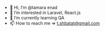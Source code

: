 - 👋 Hi, I’m @tamara enad
- 👀 I’m interested in Laravel, React.js
- 🌱 I’m currently learning QA
- 📫 How to reach me => t.shbatat@gmail.com

<!---
tamara126enad/tamara126enad is a ✨ special ✨ repository because its `README.md` (this file) appears on your GitHub profile.
You can click the Preview link to take a look at your changes.
--->
